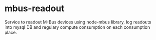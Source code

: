 # mbus-readout

Service to readout M-Bus devices using node-mbus library, log readouts into mysql DB and regulary compute consumption on each consumption place.

